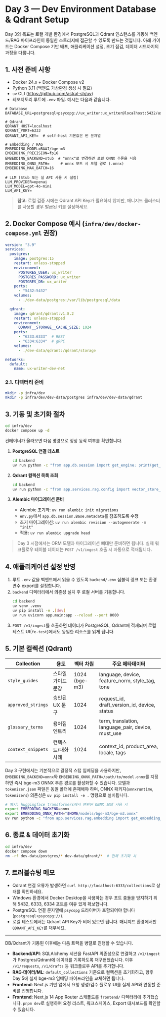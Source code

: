 # Day 3 — Dev Environment Database & Qdrant Setup

Day 3의 목표는 로컬 개발 환경에서 PostgreSQL과 Qdrant 인스턴스를 기동해 백엔드/RAG 파이프라인이 동일한 스토리지에 접근할 수 있도록 만드는 것입니다. 아래 가이드는 Docker Compose 기반 배포, 애플리케이션 설정, 초기 점검, 데이터 시드까지의 과정을 다룹니다.

## 1. 사전 준비 사항
- Docker 24.x + Docker Compose v2
- Python 3.11 (백엔드 가상환경 생성 시 필요)
- `uv` CLI (https://github.com/astral-sh/uv)
- 레포지토리 루트에 `.env` 파일. 예시는 다음과 같습니다.

```dotenv
# Database
DATABASE_URL=postgresql+psycopg://ux_writer:ux_writer@localhost:5432/ux_writer

# Qdrant
QDRANT_HOST=localhost
QDRANT_PORT=6333
QDRANT_API_KEY=  # self-host 기본값은 빈 문자열

# Embedding / RAG
EMBEDDING_MODEL=BAAI/bge-m3
EMBEDDING_PRECISION=fp16
EMBEDDING_BACKEND=stub  # "onnx"로 변경하면 로컬 ONNX 추론을 사용
EMBEDDING_ONNX_PATH=     # onnx 모드 시 모델 경로 (.onnx)
EMBEDDING_MAX_BATCH=16

# LLM (Stub 또는 실 API 사용 시 설정)
LLM_PROVIDER=openai
LLM_MODEL=gpt-4o-mini
LLM_API_KEY=
```

> **참고**: 로컬 검증 시에는 Qdrant API Key가 필요하지 않지만, 매니지드 클러스터를 사용할 경우 발급된 키를 설정하세요.

## 2. Docker Compose 예시 (`infra/dev/docker-compose.yml` 권장)
```yaml
version: "3.9"
services:
  postgres:
    image: postgres:15
    restart: unless-stopped
    environment:
      POSTGRES_USER: ux_writer
      POSTGRES_PASSWORD: ux_writer
      POSTGRES_DB: ux_writer
    ports:
      - "5432:5432"
    volumes:
      - ./dev-data/postgres:/var/lib/postgresql/data

  qdrant:
    image: qdrant/qdrant:v1.8.2
    restart: unless-stopped
    environment:
      QDRANT__STORAGE__CACHE_SIZE: 1024
    ports:
      - "6333:6333"  # REST
      - "6334:6334"  # gRPC
    volumes:
      - ./dev-data/qdrant:/qdrant/storage

networks:
  default:
    name: ux-writer-dev-net
```

### 2.1. 디렉터리 준비
```bash
mkdir -p infra/dev
mkdir -p infra/dev/dev-data/postgres infra/dev/dev-data/qdrant
```

## 3. 기동 및 초기화 절차
```bash
cd infra/dev
docker compose up -d
```

컨테이너가 올라오면 다음 명령으로 정상 동작 여부를 확인합니다.

1. **PostgreSQL 연결 테스트**
   ```bash
   cd backend
   uv run python -c "from app.db.session import get_engine; print(get_engine().connect())"
   ```

2. **Qdrant 컬렉션 목록 조회**
   ```bash
   cd backend
   uv run python -c "from app.services.rag.config import vector_store_config; print(vector_store_config.create_client().get_collections())"
   ```

3. **Alembic 마이그레이션 준비**
   - Alembic 초기화: `uv run alembic init migrations`
   - `env.py`에서 `app.db.session.Base.metadata`를 참조하도록 수정
   - 초기 마이그레이션: `uv run alembic revision --autogenerate -m "init"`
   - 적용: `uv run alembic upgrade head`

> Day 3 시점에서는 ORM 모델과 마이그레이션 뼈대만 준비하면 됩니다. 실제 워크플로우 테이블 데이터는 `POST /v1/ingest` 호출 시 자동으로 적재됩니다.

## 4. 애플리케이션 설정 반영
1. 루트 `.env` 값을 백엔드에서 읽을 수 있도록 `backend/.env` 심볼릭 링크 또는 환경 변수 export를 설정합니다.
2. `backend` 디렉터리에서 의존성 설치 후 로컬 서버를 기동합니다.
   ```bash
   cd backend
   uv venv .venv
   uv pip install -e .[dev]
   uv run uvicorn app.main:app --reload --port 8000
   ```
3. `POST /v1/ingest`를 호출하면 데이터가 PostgreSQL, Qdrant에 적재되며 로컬 테스트 UI(`fe-test`)에서도 동일한 리소스를 읽게 됩니다.

## 5. 기본 컬렉션 (Qdrant)
| Collection | 용도 | 벡터 차원 | 주요 메타데이터 |
|------------|------|-----------|-----------------|
| `style_guides` | 스타일 가이드 문장 | 1024 (bge-m3) | language, device, feature_norm, style_tag, tone |
| `approved_strings` | 승인된 UX 문구 | 1024 | request_id, draft_version_id, device, status |
| `glossary_terms` | 용어집 엔트리 | 1024 | term, translation, language_pair, device, must_use |
| `context_snippets` | 컨텍스트/대화 사례 | 1024 | context_id, product_area, locale, tags |

Day 3 구현에서는 기본적으로 결정적 스텁 임베딩을 사용하지만, `EMBEDDING_BACKEND=onnx`와 `EMBEDDING_ONNX_PATH=/path/to/model.onnx`를 지정하면 즉시 bge-m3 ONNX 추론 경로를 활성화할 수 있습니다. 모델과 `tokenizer.json` 파일은 동일 폴더에 존재해야 하며, ONNX 패키지(`onnxruntime`, `tokenizers`) 의존성은 `uv pip install -e .` 명령으로 설치됩니다.

```bash
# 예시: huggingface transformers에서 변환된 ONNX 모델 사용 시
export EMBEDDING_BACKEND=onnx
export EMBEDDING_ONNX_PATH="$HOME/models/bge-m3/bge-m3.onnx"
uv run python -c "from app.services.rag.embedding import get_embedding_client; print(len(get_embedding_client().embed(['test'])[0]))"
```

## 6. 종료 & 데이터 초기화
```bash
cd infra/dev
docker compose down
rm -rf dev-data/postgres/* dev-data/qdrant/*  # 전체 초기화 시
```

## 7. 트러블슈팅 메모
- Qdrant 연결 오류가 발생하면 `curl http://localhost:6333/collections`로 상태를 확인하세요.
- Windows 환경에서 Docker Desktop을 사용하는 경우 포트 충돌을 방지하기 위해 5432, 6333, 6334 포트를 여유 있게 확보합니다.
- PostgreSQL 연결 문자열에 `psycopg` 드라이버가 포함되어야 합니다 (`postgresql+psycopg://`).
- 로컬 테스트에서는 Qdrant API Key가 비어 있으면 됩니다. 매니지드 환경에서만 `QDRANT_API_KEY`를 채우세요.

---

DB/Qdrant가 기동된 이후에는 다음 트랙을 병렬로 진행할 수 있습니다.

- **Backend/API**: SQLAlchemy 세션을 FastAPI 의존성으로 연결하고 `/v1/ingest`가 Postgres/Qdrant에 데이터를 기록하도록 재구현했습니다. 이후 `/v1/requests`, `/v1/drafts` 등 워크플로우 API를 추가합니다.
- **RAG·데이터/ML**: `default_collections` 기준으로 컬렉션을 초기화하고, 향후 Day 5에 실제 bge-m3 임베딩 파이프라인을 교체하면 됩니다.
- **Frontend**: Next.js 기반 앱에서 요청 생성/검수 플로우 UI를 실제 API와 연동할 준비를 진행합니다.
- **Frontend**: Next.js 14 App Router 스캐폴드를 `frontend/` 디렉터리에 추가했습니다. `pnpm dev`로 실행하여 요청 리스트, 워크스페이스, Export 대시보드를 확인할 수 있습니다.


